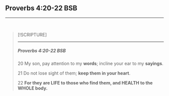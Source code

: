 ## Proverbs 4:20-22 BSB
---
<br />

> [!SCRIPTURE]  
>  
> --- 
> <h5>Proverbs 4:20-22 BSB</h5>
> 
> 20 My son, pay attention to my **words**; incline your ear to my **sayings**.
>
> 21 Do not lose sight of them; **keep them in your heart**.
>
> 22 **For they are LIFE to those who find them, and HEALTH to the WHOLE body.**
